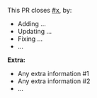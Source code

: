 <!-- reporting stories from Pivotal Tracker (replace 'x' by the Story's id) -->
This PR closes [#x](https://www.pivotaltracker.com/story/show/x), by:

<!-- If you're linking a repository issue, use the following line instead:
This PR closes #x, by:
-->

* Adding ...
* Updating ...
* Fixing ...
* ...

**Extra:**

* Any extra information #1
* Any extra information #2
* ...

<!-- **Considerations:** -->
<!-- * PR Title Convention: (Feature|Bug|Chore) Task Name -->
<!-- * Be as descriptive as possible, assisting reviewers as much as possible. -->
<!-- * If frontend, paste screenshots that display the UI changes. -->
<!-- * If there is interactivity, paste a gif showing the feature. -->
